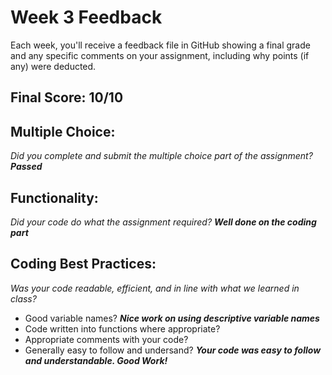# Week 3 Feedback
Each week, you'll receive a feedback file in GitHub showing a final grade and any specific comments on your assignment, including why points (if any) were deducted.


## Final Score: 10/10

## Multiple Choice:
_Did you complete and submit the multiple choice part of the assignment?_
***Passed***

## Functionality: 
_Did your code do what the assignment required?_
***Well done on the coding part***

## Coding Best Practices:
_Was your code readable, efficient, and in line with what we learned in class?_
* Good variable names? 
***Nice work on using descriptive variable names***
* Code written into functions where appropriate?
* Appropriate comments with your code?
* Generally easy to follow and undersand?
***Your code was easy to follow and understandable. Good Work!***



